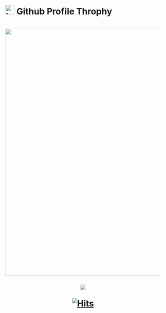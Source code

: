 <p align="center"><h1><img src="https://www.transparentpng.com/thumb/trophy/xoS9QC-trophy-clipart-transparent-golden-medal-image.png" alt="trophy clipart transparent golden medal image @transparentpng.com" height="30" width="30"> Github Profile Throphy<h1></p>

<p align="center"></p><a href="https://github.com/ryo-ma/github-profile-trophy">
  <img width=800 src="https://github-profile-trophy.vercel.app/?username=zmdlw&column=8&theme=gruvbox&no-frame=true"/>
</a>
  
<p align="center"><img src="https://i.giphy.com/RThN0hOS2GO4M.gif" /></p>

<div align=center>
  
[![Hits](https://hits.seeyoufarm.com/api/count/incr/badge.svg?url=https%3A%2F%2Fgithub.com%2Fzmdlw%2Fhit-counter&count_bg=%2379C83D&title_bg=%23555555&icon=&icon_color=%23E7E7E7&title=hits&edge_flat=false)](https://hits.seeyoufarm.com)
